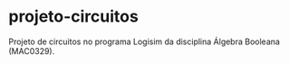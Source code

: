 # projeto-circuitos
Projeto de circuitos no programa Logisim da disciplina Álgebra Booleana (MAC0329).
